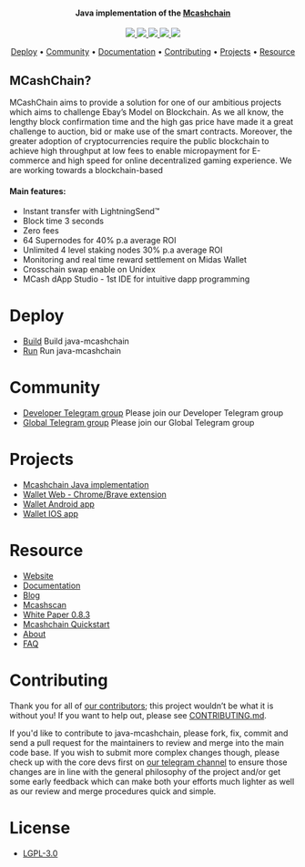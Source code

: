 <h4 align="center">
  Java implementation of the <a href="https://mcash.network">Mcashchain</a>
</h4>

<p align="center">
  <a href="https://t.me/McashchainDeveloper">
    <img src="https://img.shields.io/badge/chat-on%20discord-brightgreen.svg">
  </a>

  <a href="https://github.com/MidasCore/java-mcashchain/issues">
    <img src="https://img.shields.io/github/issues/MidasCore/java-mcashchain.svg">
  </a>

  <a href="https://github.com/MidasCore/java-mcashchain/pulls">
    <img src="https://img.shields.io/github/issues-pr/MidasCore/java-mcashchain.svg">
  </a>

  <a href="https://github.com/MidasCore/java-mcashchain/graphs/contributors">
    <img src="https://img.shields.io/github/contributors/MidasCore/java-mcashchain.svg">
  </a>

  <a href="LICENSE">
    <img src="https://img.shields.io/github/license/MidasCore/java-mcashchain.svg">
  </a>
</p>

<p align="center">
  <a href="#deploy">Deploy</a> •
  <a href="#developer-community">Community</a> •
  <a href="http://developers.tron.network">Documentation</a> •
  <a href="#contributing">Contributing</a> •
  <a href="#projects">Projects</a> •
  <a href="#resource">Resource</a>
</p>

## MCashChain?

MCashChain aims to provide a solution for one of our ambitious projects which aims to challenge Ebay’s Model on Blockchain. As we all know, the lengthy block confirmation time and the high gas price have made it a great challenge to auction, bid or make use of the smart contracts. Moreover, the greater adoption of cryptocurrencies require the public blockchain to achieve high throughput at low fees to enable micropayment for E-commerce and high speed for online decentralized gaming experience. We are working towards a blockchain-based

#### Main features:
* Instant transfer with LightningSend™
* Block time 3 seconds
* Zero fees
* 64 Supernodes for 40% p.a average ROI
* Unlimited 4 level staking nodes 30% p.a average ROI
* Monitoring and real time reward settlement on Midas Wallet
* Crosschain swap enable on Unidex
* MCash dApp Studio - 1st IDE for intuitive dapp programming

# Deploy
* [Build](doc/build.md) Build java-mcashchain
* [Run](doc/run.md) Run java-mcashchain

# Community

* [Developer Telegram group](https://t.me/McashchainDeveloper) Please join our Developer Telegram group
* [Global Telegram group](https://t.me/Mcashchain) Please join our Global Telegram group

# Projects
* [Mcashchain Java implementation](https://github.com/MidasCore/java-mcashchain)
* [Wallet Web - Chrome/Brave extension](https://chrome.google.com/webstore/detail/loiopaejobjggipodncmajcmdolegdan)
* [Wallet Android app](https://play.google.com/store/apps/details?id=com.midasprotocol.wallet.android)
* [Wallet IOS app](https://itunes.apple.com/us/app/midas-protocol-crypto-wallet/id1436698193)

# Resource
* [Website](https://mcash.network/)
* [Documentation](https://github.com/MidasCore/mcashchain/wiki)
* [Blog](https://medium.com/mcashchain)
* [Mcashscan](https://mcashscan.io/)
* [White Paper 0.8.3](http://bit.ly/mcashchain-wp-graphic)
* [Mcashchain Quickstart](https://github.com/MidasCore/mcashchain/wiki/getting-started-1)
* [About](https://mcash.network/about)
* [FAQ](https://mcash.network/faq)

# Contributing
Thank you for all of [our contributors](https://github.com/MidasCore/java-mcashchain/graphs/contributors); this project wouldn’t be what it is without you! If you want to help out, please see [CONTRIBUTING.md](CONTRIBUTING.md).

If you'd like to contribute to java-mcashchain, please fork, fix, commit and send a pull request for the maintainers to review and merge into the main code base.
If you wish to submit more complex changes though, please check up with the core devs first on [our telegram channel](https://t.me/McashchainDeveloper) to ensure those changes are
in line with the general philosophy of the project and/or get some early feedback which can make both your efforts much lighter as well as our review and merge procedures quick and simple.

# License
* [LGPL-3.0](https://github.com/MidasCore/java-mcashchain/blob/master/LICENSE)
